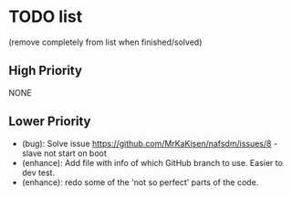 # TODO list
(remove completely from list when finished/solved)

## High Priority
NONE

## Lower Priority
* (bug): Solve issue https://github.com/MrKaKisen/nafsdm/issues/8 - slave not start on boot
* (enhance): Add file with info of which GitHub branch to use. Easier to dev test.
* (enhance): redo some of the 'not so perfect' parts of the code.
